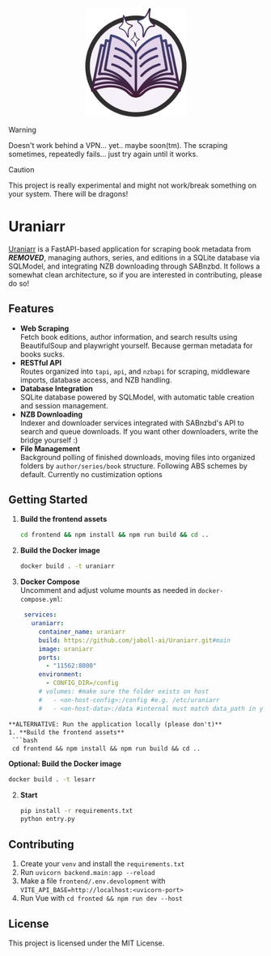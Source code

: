 
<p align="center">
  <img src="frontend/public/assets/uraniarr.svg" alt="Uraniarr Logo" width="200"/>
</p>

> [!WARNING]
> Doesn't work behind a VPN... yet.. maybe soon(tm). The scraping sometimes, repeatedly fails... just try again until it works. 

> [!CAUTION]
> This project is really experimental and might not work/break something on your system. There will be dragons!

# Uraniarr

[Uraniarr](https://de.wikipedia.org/wiki/Urania) is a FastAPI-based application for scraping book metadata from ***REMOVED***, managing authors, series, and editions in a SQLite database via SQLModel, and integrating NZB downloading through SABnzbd. It follows a somewhat clean architecture, so if you are interested in contributing, please do so! 

## Features

- **Web Scraping**  
  Fetch book editions, author information, and search results using BeautifulSoup and playwright yourself. Because german metadata for books sucks.
- **RESTful API**  
  Routes organized into `tapi`, `api`, and `nzbapi` for scraping, middleware imports, database access, and NZB handling.
- **Database Integration**  
  SQLite database powered by SQLModel, with automatic table creation and session management.
- **NZB Downloading**  
  Indexer and downloader services integrated with SABnzbd's API to search and queue downloads. If you want other downloaders, write the bridge yourself :)
- **File Management**  
  Background polling of finished downloads, moving files into organized folders by `author/series/book` structure. Following ABS schemes by default. Currently no custimization options

## Getting Started

1. **Build the frontend assets**  
   ```bash
   cd frontend && npm install && npm run build && cd ..
   ```
2. **Build the Docker image**  
   ```bash
   docker build . -t uraniarr
   ```
3. **Docker Compose**  
   Uncomment and adjust volume mounts as needed in `docker-compose.yml`:
   ```yaml
    services:
      uraniarr:
        container_name: uraniarr
        build: https://github.com/jaboll-ai/Uraniarr.git#main
        image: uraniarr
        ports:
          - "11562:8000"
        environment:
          - CONFIG_DIR=/config
        # volumes: #make sure the folder exists on host
        #   - <on-host-config>:/config #e.g. /etc/uraniarr
        #   - <on-host-data>:/data #internal must match data_path in your config
  ```
**ALTERNATIVE: Run the application locally (please don't)** 
1. **Build the frontend assets**  
   ```bash
   cd frontend && npm install && npm run build && cd ..
   ```
   **Optional: Build the Docker image**  
   ```bash
   docker build . -t lesarr
   ```
 2. **Start**
    ```bash
    pip install -r requirements.txt
    python entry.py
    ```

## Contributing
1. Create your `venv` and install the `requirements.txt`
2. Run `uvicorn backend.main:app --reload`
3. Make a file `frontend/.env.devolopment` with `VITE_API_BASE=http://localhost:<uvicorn-port>`
4. Run Vue with `cd fronted && npm run dev --host`

## License
This project is licensed under the MIT License.
